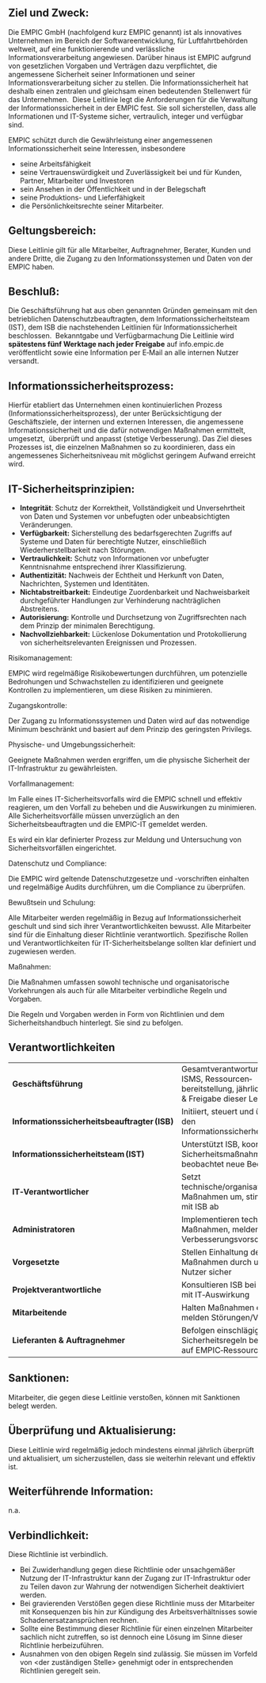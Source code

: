 ## Ziel und Zweck:

Die EMPIC GmbH (nachfolgend kurz EMPIC genannt) ist als innovatives Unternehmen im Bereich der Softwareentwicklung, für Luftfahrtbehörden weltweit, auf eine funktionierende und verlässliche Informationsverarbeitung angewiesen.
Darüber hinaus ist EMPIC aufgrund von gesetzlichen Vorgaben und Verträgen dazu verpflichtet, die angemessene Sicherheit seiner Informationen und seiner Informationsverarbeitung sicher zu stellen.
Die Informationssicherheit hat deshalb einen zentralen und gleichsam einen bedeutenden Stellenwert für das Unternehmen. 
Diese Leitlinie legt die Anforderungen für die Verwaltung der Informationssicherheit in der EMPIC fest. Sie soll sicherstellen, dass alle Informationen und IT-Systeme sicher, vertraulich, integer und verfügbar sind. 

EMPIC schützt durch die Gewährleistung einer angemessenen Informationssicherheit seine Interessen, insbesondere

- seine Arbeitsfähigkeit
- seine Vertrauenswürdigkeit und Zuverlässigkeit bei und für Kunden, Partner, Mitarbeiter und Investoren
- sein Ansehen in der Öffentlichkeit und in der Belegschaft
- seine Produktions- und Lieferfähigkeit
- die Persönlichkeitsrechte seiner Mitarbeiter.

## Geltungsbereich:

Diese Leitlinie gilt für alle Mitarbeiter, Auftragnehmer, Berater, Kunden und andere Dritte, die Zugang zu den Informationssystemen und Daten von der EMPIC haben.

## Beschluß:

Die Geschäftsführung hat aus oben genannten Gründen gemeinsam mit den betrieblichen Datenschutzbeauftragten, dem Informationssicherheitsteam (IST), dem ISB die nachstehenden Leitlinien für Informationssicherheit beschlossen. 
Bekanntgabe und Verfügbarmachung
Die Leitlinie wird **spätestens fünf Werktage nach jeder Freigabe** auf info.empic.de veröffentlicht sowie eine Information per E‑Mail an alle internen Nutzer versandt. 

## Informationssicherheitsprozess:

Hierfür etabliert das Unternehmen einen kontinuierlichen Prozess (Informationssicherheitsprozess), der unter Berücksichtigung der Geschäftsziele, der internen und externen Interessen, die angemessene Informationssicherheit und die dafür notwendigen Maßnahmen ermittelt, umgesetzt,  überprüft und anpasst (stetige Verbesserung).
Das Ziel dieses Prozesses ist, die einzelnen Maßnahmen so zu koordinieren, dass ein angemessenes Sicherheitsniveau mit möglichst geringem Aufwand erreicht wird. 

## IT-Sicherheitsprinzipien:

- **Integrität**: Schutz der Korrektheit, Vollständigkeit und Unversehrtheit von Daten und Systemen vor unbefugten oder unbeabsichtigten Veränderungen.
- **Verfügbarkeit:** Sicherstellung des bedarfsgerechten Zugriffs auf Systeme und Daten für berechtigte Nutzer, einschließlich Wiederherstellbarkeit nach Störungen.
- **Vertraulichkeit:** Schutz von Informationen vor unbefugter Kenntnisnahme entsprechend ihrer Klassifizierung.
- **Authentizität:** Nachweis der Echtheit und Herkunft von Daten, Nachrichten, Systemen und Identitäten.
- **Nichtabstreitbarkeit:** Eindeutige Zuordenbarkeit und Nachweisbarkeit durchgeführter Handlungen zur Verhinderung nachträglichen Abstreitens.
- **Autorisierung:** Kontrolle und Durchsetzung von Zugriffsrechten nach dem Prinzip der minimalen Berechtigung.
- **Nachvollziehbarkeit:** Lückenlose Dokumentation und Protokollierung von sicherheitsrelevanten Ereignissen und Prozessen.

Risikomanagement:

EMPIC wird regelmäßige Risikobewertungen durchführen, um potenzielle Bedrohungen und Schwachstellen zu identifizieren und geeignete Kontrollen zu implementieren, um diese Risiken zu minimieren.

Zugangskontrolle:

Der Zugang zu Informationssystemen und Daten wird auf das notwendige Minimum beschränkt und basiert auf dem Prinzip des geringsten Privilegs.

Physische- und Umgebungssicherheit:

Geeignete Maßnahmen werden ergriffen, um die physische Sicherheit der IT-Infrastruktur zu gewährleisten.

Vorfallmanagement:

Im Falle eines IT-Sicherheitsvorfalls wird die EMPIC schnell und effektiv reagieren, um den Vorfall zu beheben und die Auswirkungen zu minimieren. Alle Sicherheitsvorfälle müssen unverzüglich an den Sicherheitsbeauftragten und die EMPIC-IT gemeldet werden.

Es wird ein klar definierter Prozess zur Meldung und Untersuchung von Sicherheitsvorfällen eingerichtet.

Datenschutz und Compliance:

Die EMPIC wird geltende Datenschutzgesetze und -vorschriften einhalten und regelmäßige Audits durchführen, um die Compliance zu überprüfen.

Bewußtsein und Schulung:

Alle Mitarbeiter werden regelmäßig in Bezug auf Informationssicherheit geschult und sind sich ihrer Verantwortlichkeiten bewusst. Alle Mitarbeiter sind für die Einhaltung dieser Richtlinie verantwortlich. Spezifische Rollen und Verantwortlichkeiten für IT-Sicherheitsbelange sollten klar definiert und zugewiesen werden.

Maßnahmen:

Die Maßnahmen umfassen sowohl technische und organisatorische Vorkehrungen als auch für alle Mitarbeiter verbindliche Regeln und Vorgaben.

Die Regeln und Vorgaben werden in Form von Richtlinien und dem Sicherheitshandbuch hinterlegt. Sie sind zu befolgen. 

## Verantwortlichkeiten

|                                               |                                                                                                       |
| --------------------------------------------- | ----------------------------------------------------------------------------------------------------- |
| **Geschäftsführung**                          | Gesamtverantwortung für ISMS, Ressourcen­bereitstellung, jährliche Review & Freigabe dieser Leitlinie |
| **Informationssicherheitsbeauftragter (ISB)** | Initiiert, steuert und überwacht den Informationssicherheitsprozess                                   |
| **Informationssicherheitsteam (IST)**         | Unterstützt ISB, koordiniert Sicherheitsmaßnahmen, beobachtet neue Bedrohungen                        |
| **IT‑Verantwortlicher**                       | Setzt technische/organisatorische Maßnahmen um, stimmt sich mit ISB ab                                |
| **Administratoren**                           | Implementieren technische Maßnahmen, melden Verbesserungsvorschläge                                   |
| **Vorgesetzte**                               | Stellen Einhaltung der Maßnahmen durch unterstellte Nutzer sicher                                     |
| **Projektverantwortliche**                    | Konsultieren ISB bei Projekten mit IT‑Auswirkung                                                      |
| **Mitarbeitende**                             | Halten Maßnahmen ein, melden Störungen/Vorfälle                                                       |
| **Lieferanten & Auftragnehmer**               | Befolgen einschlägige Sicherheitsregeln bei Zugriff auf EMPIC‑Ressourcen                              |

  

## Sanktionen:

Mitarbeiter, die gegen diese Leitlinie verstoßen, können mit Sanktionen belegt werden. 

## Überprüfung und Aktualisierung:

Diese Leitlinie wird regelmäßig jedoch mindestens einmal jährlich überprüft und aktualisiert, um sicherzustellen, dass sie weiterhin relevant und effektiv ist.

## Weiterführende Information:

n.a.

## Verbindlichkeit:

Diese Richtlinie ist verbindlich.

- Bei Zuwiderhandlung gegen diese Richtlinie oder unsachgemäßer Nutzung der IT-Infrastruktur kann der Zugang zur IT-Infrastruktur oder zu Teilen davon zur Wahrung der notwendigen Sicherheit deaktiviert werden.
- Bei gravierenden Verstößen gegen diese Richtlinie muss der Mitarbeiter mit Konsequenzen bis hin zur Kündigung des Arbeitsverhältnisses sowie Schadenersatzansprüchen rechnen.
- Sollte eine Bestimmung dieser Richtlinie für einen einzelnen Mitarbeiter sachlich nicht zutreffen, so ist dennoch eine Lösung im Sinne dieser Richtlinie herbeizuführen.
- Ausnahmen von den obigen Regeln sind zulässig. Sie müssen im Vorfeld von <der zuständigen Stelle> genehmigt oder in entsprechenden Richtlinien geregelt sein.